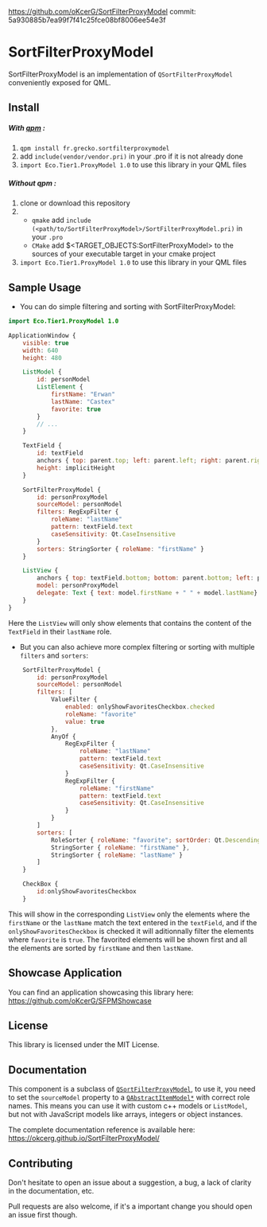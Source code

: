 https://github.com/oKcerG/SortFilterProxyModel
commit: 5a930885b7ea99f7f41c25fce08bf8006ee54e3f

SortFilterProxyModel
====================

SortFilterProxyModel is an implementation of `QSortFilterProxyModel` conveniently exposed for QML.

Install
-------
##### With [qpm](https://qpm.io) :
1. `qpm install fr.grecko.sortfilterproxymodel`
2. add `include(vendor/vendor.pri)` in your .pro if it is not already done
3. `import Eco.Tier1.ProxyModel 1.0` to use this library in your QML files

##### Without qpm :
1. clone or download this repository
2. * `qmake` add `include  (<path/to/SortFilterProxyModel>/SortFilterProxyModel.pri)` in your `.pro`
   * `CMake` add $<TARGET_OBJECTS:SortFilterProxyModel> to the sources of your executable target in your cmake project
3. `import Eco.Tier1.ProxyModel 1.0` to use this library in your QML files

Sample Usage
------------

- You can do simple filtering and sorting with SortFilterProxyModel:
```qml
import Eco.Tier1.ProxyModel 1.0

ApplicationWindow {
    visible: true
    width: 640
    height: 480

    ListModel {
        id: personModel
        ListElement {
            firstName: "Erwan"
            lastName: "Castex"
            favorite: true
        }
        // ...
    }

    TextField {
        id: textField
        anchors { top: parent.top; left: parent.left; right: parent.right }
        height: implicitHeight
    }

    SortFilterProxyModel {
        id: personProxyModel
        sourceModel: personModel
        filters: RegExpFilter {
            roleName: "lastName"
            pattern: textField.text
            caseSensitivity: Qt.CaseInsensitive
        }
        sorters: StringSorter { roleName: "firstName" }
    }

    ListView {
        anchors { top: textField.bottom; bottom: parent.bottom; left: parent.left; right: parent.right }
        model: personProxyModel
        delegate: Text { text: model.firstName + " " + model.lastName}
    }
}
```
Here the `ListView` will only show elements that contains the content of the `TextField` in their `lastName` role.

- But you can also achieve more complex filtering or sorting with multiple `filters` and `sorters`:
```qml
    SortFilterProxyModel {
        id: personProxyModel
        sourceModel: personModel
        filters: [
            ValueFilter {
                enabled: onlyShowFavoritesCheckbox.checked
                roleName: "favorite"
                value: true
            },
            AnyOf {
                RegExpFilter {
                    roleName: "lastName"
                    pattern: textField.text
                    caseSensitivity: Qt.CaseInsensitive
                }
                RegExpFilter {
                    roleName: "firstName"
                    pattern: textField.text
                    caseSensitivity: Qt.CaseInsensitive
                }
            }
        ]
        sorters: [
            RoleSorter { roleName: "favorite"; sortOrder: Qt.DescendingOrder },
            StringSorter { roleName: "firstName" },
            StringSorter { roleName: "lastName" }
        ]
    }

    CheckBox {
        id:onlyShowFavoritesCheckbox
    }
```
This will show in the corresponding `ListView` only the elements where the `firstName` or the `lastName` match the text entered in the `textField`, and if the `onlyShowFavoritesCheckbox` is checked it will aditionnally filter the elements where `favorite` is `true`.
The favorited elements will be shown first and all the elements are sorted by `firstName` and then `lastName`.

Showcase Application
--------------------
You can find an application showcasing this library here: https://github.com/oKcerG/SFPMShowcase

License
-------
This library is licensed under the MIT License.

Documentation
-------------
This component is a subclass of [`QSortFilterProxyModel`](http://doc.qt.io/qt-5/qsortfilterproxymodel.html), to use it, you need to set the `sourceModel` property to a [`QAbstractItemModel*`](http://doc.qt.io/qt-5/qabstractitemmodel.html) with correct role names.
This means you can use it with custom c++ models or `ListModel`, but not with JavaScript models like arrays, integers or object instances.

The complete documentation reference is available here: https://okcerg.github.io/SortFilterProxyModel/

Contributing
------------
Don't hesitate to open an issue about a suggestion, a bug, a lack of clarity in the documentation, etc.

Pull requests are also welcome, if it's a important change you should open an issue first though.
